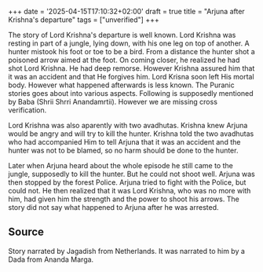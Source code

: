 +++
date = '2025-04-15T17:10:32+02:00'
draft = true
title = "Arjuna after Krishna's departure"
tags = ["unverified"]
+++

The story of Lord Krishna's departure is well known. Lord Krishna was resting in part of a jungle, lying down, with his one leg on top of another. A hunter mistook his foot or toe to be a bird. From a distance the hunter shot a poisoned arrow aimed at the foot. On coming closer, he realized he had shot Lord Krishna. He had deep remorse. However Krishna assured him that it was an accident and that He forgives him. Lord Krisna soon left His mortal body. However what happened afterwards is less known. The Puranic stories goes about into various aspects. Following is supposedly mentioned by Baba (Shrii Shrri Anandamrtii). However we are missing cross verification.

Lord Krishna was also aparently with two avadhutas. Krishna knew Arjuna would be angry and will try to kill the hunter. Krishna told the two avadhutas who had accompanied Him to tell Arjuna that it was an accident and the hunter was not to be blamed, so no harm should be done to the hunter. 

Later when Arjuna heard about the whole episode he still came to the jungle, supposedly to kill the hunter. But he could not shoot well. Arjuna was then stopped by the forest Police. Arjuna tried to fight with the Police, but could not. He then realized that it was Lord Krishna, who was no more with him, had given him the strength and the power to shoot his arrows. The story did not say what happened to Arjuna after he was arrested.

 ## Source
 Story narrated by Jagadish from Netherlands. It was narrated to him by a Dada from Ananda Marga.